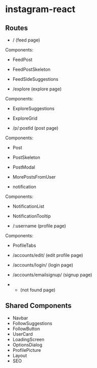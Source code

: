 # instagram-react

## Routes

- / (feed page)

Components: 

- FeedPost
- FeedPostSkeleton
- FeedSideSuggestions


- /explore (explore page)

Components:

- ExploreSuggestions
- ExploreGrid


- /p/:postId (post page)

Components:

- Post
- PostSkeleton
- PostModal
- MorePostsFromUser


- notification

Components:

- NotificationList
- NotificationTooltip


- /:username (profile page)

Components: 

- ProfileTabs


- /accounts/edit/ (edit profile page)


- /accounts/login/ (login page)


- /accounts/emailsignup/ (signup page)


- * (not found page)

## Shared Components

- Navbar
- FollowSuggestions
- FollowButton
- UserCard
- LoadingScreen
- OptionsDialog
- ProfilePicture
- Layout
- SEO